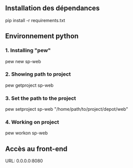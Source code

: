 ## Installation des dépendances
pip install -r requirements.txt

## Environnement python
### 1. Installing "pew"
pew new sp-web
### 2. Showing path to project
pew getproject sp-web 
### 3. Set the path to the project
pew setproject sp-web "/home/path/to/project/depot/web"
### 4. Working on project
pew workon sp-web

## Accès au front-end
URL: 0.0.0.0:8080
